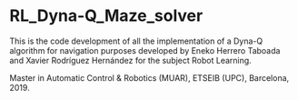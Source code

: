 # RL_Dyna-Q_Maze_solver
This is the code development of all the implementation of a Dyna-Q algorithm for navigation purposes developed by Eneko Herrero Taboada and Xavier Rodríguez Hernández for the subject Robot Learning.

Master in Automatic Control & Robotics (MUAR), ETSEIB (UPC), Barcelona, 2019.
